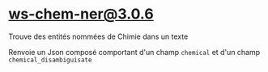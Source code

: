 # ws-chem-ner@3.0.6

Trouve des entités nommées de Chimie dans un texte

Renvoie un Json composé comportant d'un champ `chemical` et d'un champ `chemical_disambiguisate`

